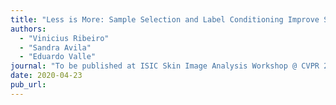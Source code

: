 ```yaml
---
title: "Less is More: Sample Selection and Label Conditioning Improve Skin Lesion Segmentation"
authors:
  - "Vinicius Ribeiro"
  - "Sandra Avila"
  - "Eduardo Valle"
journal: "To be published at ISIC Skin Image Analysis Workshop @ CVPR 2020"
date: 2020-04-23
pub_url:
---
```

